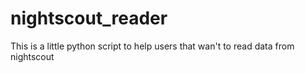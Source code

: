# nightscout_reader
This is a little python script to help users that wan't to read data from nightscout
